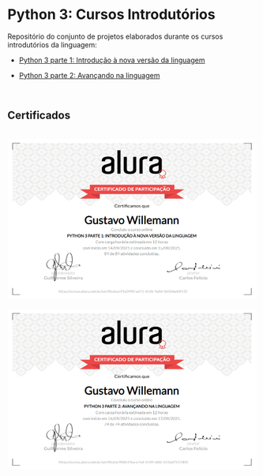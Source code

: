 # Python 3: Cursos Introdutórios

Repositório do conjunto de projetos elaborados durante os cursos introdutórios da linguagem:

- [Python 3 parte 1: Introdução à nova versão da linguagem](https://cursos.alura.com.br/course/python-3-introducao-a-nova-versao-da-linguagem)

- [Python 3 parte 2: Avançando na linguagem](https://cursos.alura.com.br/course/python-3-avancando-na-linguagem)

<br />

## Certificados

<br />

<a href="https://cursos.alura.com.br/certificate/gustavo-willemann/python-3-introducao-a-nova-versao-da-linguagem">
  <img src=".github/certificado_python-3-introducao-a-nova-versao-da-linguagem.png" alt="Certificado Python 3 Parte 1: Introdução à nova versão da linguagem" />
</a>

<br />
<br />

<a href="https://cursos.alura.com.br/certificate/gustavo-willemann/python-3-avancando-na-linguagem">
  <img src=".github/certificado_python-3-avancando-na-linguagem.png" alt="Certificado Python 3 Parte 2: Avançando na linguagme" />
</a>